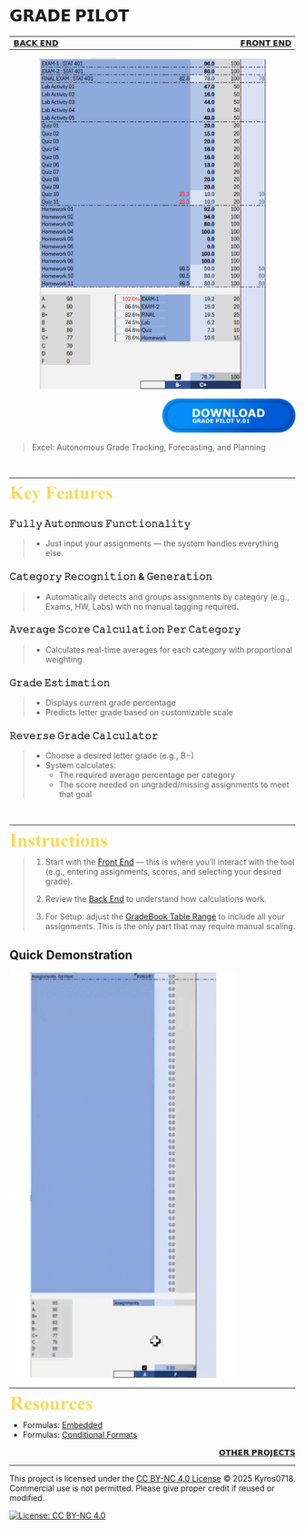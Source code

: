 # 𝗚𝗥𝗔𝗗𝗘 𝗣𝗜𝗟𝗢𝗧 

<table>
  <tr>
    <td width="500px" align="left">
      <a href="./panel_backend.md">𝗕𝗔𝗖𝗞 𝗘𝗡𝗗</a>
    </td>
    <td width="500px" align="right">
      <a href="./panel_frontend.md">𝗙𝗥𝗢𝗡𝗧 𝗘𝗡𝗗</a>
    </td>
  </tr>
</table>

<div align="center">
  <img src=./images/GradePilotRepresentation.png width=400>
</div>

<div align="right">

[<img src=./images/Download%20Button%20LDA.png height=60> ](https://github.com/Kyros0718/Grade_Pilot/releases/download/GradePilot_v1.1.0/GradePilot_v1.1.0.xlsx)

</div>

> Excel: Autonomous Grade Tracking, Forecasting, and Planning

<br>

****

[<img src=./images/cw_key_features.png height=30>](./README.md)

### 𝙵𝚞𝚕𝚕𝚢 𝙰𝚞𝚝𝚘𝚗𝚖𝚘𝚞𝚜 𝙵𝚞𝚗𝚌𝚝𝚒𝚘𝚗𝚊𝚕𝚒𝚝𝚢
>- Just input your assignments — the system handles everything else.

### 𝙲𝚊𝚝𝚎𝚐𝚘𝚛𝚢 𝚁𝚎𝚌𝚘𝚐𝚗𝚒𝚝𝚒𝚘𝚗 & 𝙶𝚎𝚗𝚎𝚛𝚊𝚝𝚒𝚘𝚗
>- Automatically detects and groups assignments by category (e.g., Exams, HW, Labs) with no manual tagging required.

### 𝙰𝚟𝚎𝚛𝚊𝚐𝚎 𝚂𝚌𝚘𝚛𝚎 𝙲𝚊𝚕𝚌𝚞𝚕𝚊𝚝𝚒𝚘𝚗 𝙿𝚎𝚛 𝙲𝚊𝚝𝚎𝚐𝚘𝚛𝚢
>- Calculates real-time averages for each category with proportional weighting.

### 𝙶𝚛𝚊𝚍𝚎 𝙴𝚜𝚝𝚒𝚖𝚊𝚝𝚒𝚘𝚗
>- Displays current grade percentage
>- Predicts letter grade based on customizable scale

### 𝚁𝚎𝚟𝚎𝚛𝚜𝚎 𝙶𝚛𝚊𝚍𝚎 𝙲𝚊𝚕𝚌𝚞𝚕𝚊𝚝𝚘𝚛
>- Choose a desired letter grade (e.g., B−)
>- System calculates:
>   - The required average percentage per category
>   - The score needed on ungraded/missing assignments to meet that goal

<br>

****

[<img src=./images/cw_instructions.png height=25> ](./README.md)

> 1. Start with the [Front End](./panel_frontend.md) — this is where you’ll interact with the tool (e.g., entering assignments, scores, and selecting your desired grade).
>
> 2. Review the [Back End](./panel_backend.md) to understand how calculations work.
>
> 3. For Setup: adjust the [GradeBook Table Range](./panel_backend.md#gradebook-range-semi-automatic-setup-required) to include all your assignments. This is the only part that may require manual scaling.

## Quick Demonstration

<img src=./images/QuickDemoF.gif width=400>

<br>

****

[<img src=./images/cw_resources.png height=25> ](./README.md)

- Formulas: [Embedded](./formulas_embedded.md)
- Formulas: [Conditional Formats](./formulas_conditional_format.md)

<div align="right">
  
  [𝗢𝗧𝗛𝗘𝗥 𝗣𝗥𝗢𝗝𝗘𝗖𝗧𝗦](https://github.com/Kyros0718/Excel_Projects/blob/main/README.md)
  
</div>

****

This project is licensed under the [CC BY-NC 4.0 License](./LICENSE) © 2025 Kyros0718.  
Commercial use is not permitted. Please give proper credit if reused or modified.

[![License: CC BY-NC 4.0](https://img.shields.io/badge/License-CC%20BY--NC%204.0-lightgrey.svg)](https://creativecommons.org/licenses/by-nc/4.0/)

